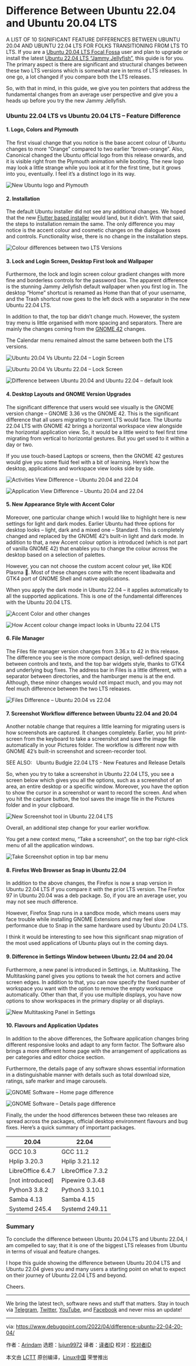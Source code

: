 [#]: subject: "Difference Between Ubuntu 22.04 and Ubuntu 20.04 LTS"
[#]: via: "https://www.debugpoint.com/2022/04/difference-ubuntu-22-04-20-04/"
[#]: author: "Arindam https://www.debugpoint.com/author/admin1/"
[#]: collector: "lujun9972"
[#]: translator: " "
[#]: reviewer: " "
[#]: publisher: " "
[#]: url: " "

Difference Between Ubuntu 22.04 and Ubuntu 20.04 LTS
======
A LIST OF 10 SIGNIFICANT FEATURE DIFFERENCES BETWEEN UBUNTU 20.04 AND
UBUNTU 22.04 LTS FOR FOLKS TRANSITIONING FROM LTS TO LTS.
If you are a [Ubuntu 20.04 LTS Focal Fossa][1] user and plan to upgrade or install the latest [Ubuntu 22.04 LTS “Jammy Jellyfish”][2], this guide is for you. The primary aspect is there are significant and structural changes between these two LTS versions which is somewhat rare in terms of LTS releases. In one go, a lot changed if you compare both the LTS releases.

So, with that in mind, in this guide, we give you ten pointers that address the fundamental changes from an average user perspective and give you a heads up before you try the new Jammy Jellyfish.

### Ubuntu 22.04 LTS vs Ubuntu 20.04 LTS – Feature Difference

#### 1\. Logo, Colors and Plymouth

The first visual change that you notice is the base accent colour of Ubuntu changes to more “Orange” compared to two earlier “brown-orange”. Also, Canonical changed the Ubuntu official logo from this release onwards, and it is visible right from the Plymouth animation while booting. The new logo may look a little strange while you look at it for the first time, but it grows into you, eventually. I feel it’s a distinct logo in its way.

![New Ubuntu logo and Plymouth][3]

#### 2\. Installation

The default Ubuntu installer did not see any additional changes. We hoped that the new [Flutter based installer][4] would land, but it didn’t. With that said, the steps to installation remain the same. The only difference you may notice is the accent colour and cosmetic changes on the dialogue boxes and controls. Functionality wise, there is no change in the installation steps.

![Colour differences between two LTS Versions][5]

#### 3\. Lock and Login Screen, Desktop First look and Wallpaper

Furthermore, the lock and login screen colour gradient changes with more fine and borderless controls for the password box. The apparent difference is the stunning Jammy Jellyfish default wallpaper when you first log in. The desktop “Home” shortcut is renamed as Home than that of your username, and the Trash shortcut now goes to the left dock with a separator in the new Ubuntu 22.04 LTS.

In addition to that, the top bar didn’t change much. However, the system tray menu is little organised with more spacing and separators. There are mainly the changes coming from the [GNOME 42][6] changes.

The Calendar menu remained almost the same between both the LTS versions.

![Ubuntu 20.04 Vs Ubuntu 22.04 – Login Screen][7]

![Ubuntu 20.04 Vs Ubuntu 22.04 – Lock Screen][8]

![Difference between Ubuntu 20.04 and Ubuntu 22.04 – default look][9]

#### 4\. Desktop Layouts and GNOME Version Upgrades

The significant difference that users would see visually is the GNOME version change – GNOME 3.36 vs the GNOME 42. This is the significant difference that all users migrating to current LTS would face. The Ubuntu 22.04 LTS with GNOME 42 brings a horizontal workspace view alongside the horizontal application view. So, it would be a little weird to feel first time migrating from vertical to horizontal gestures. But you get used to it within a day or two.

If you use touch-based Laptops or screens, then the GNOME 42 gestures would give you some fluid feel with a bit of learning. Here’s how the desktop, applications and workspace view looks side by side.

![Activities View Difference – Ubuntu 20.04 and 22.04][10]

![Application View Difference – Ubuntu 20.04 and 22.04][11]

#### 5\. New Appearance Style with Accent Color

Moreover, one particular change which I would like to highlight here is new settings for light and dark modes. Earlier Ubuntu had three options for desktop looks – light, dark and a mixed one – Standard. This is completely changed and replaced by the GNOME 42’s built-in light and dark mode. In addition to that, a new Accent colour option is introduced (which is not part of vanilla GNOME 42) that enables you to change the colour across the desktop based on a selection of palettes.

However, you can not choose the custom accent colour yet, like KDE Plasma 🥰. Most of these changes come with the recent libadwaita and GTK4 port of GNOME Shell and native applications.

When you apply the dark mode in Ubuntu 22.04 – it applies automatically to all the supported applications. This is one of the fundamental differences with the Ubuntu 20.04 LTS.

![Accent Color and other changes][12]

![How Accent colour change impact looks in Ubuntu 22.04 LTS][13]

#### 6\. File Manager

The Files file manager version changes from 3.36.x to 42 in this release. The difference you see is the more compact design, well-defined spacing between controls and texts, and the top bar widgets style, thanks to GTK4 and underlying bug fixes. The address bar in Files is a little different, with a separator between directories, and the hamburger menu is at the end. Although, these minor changes would not impact much, and you may not feel much difference between the two LTS releases.

![Files Difference – Ubuntu 20.04 vs 22.04][14]

#### 7\. Screenshot Workflow difference between Ubuntu 22.04 and 20.04

Another notable change that requires a little learning for migrating users is how screenshots are captured. It changes completely. Earlier, you hit print-screen from the keyboard to take a screenshot and save the image file automatically in your Pictures folder. The workflow is different now with GNOME 42’s built-in screenshot and screen-recorder tool.

[][15]

SEE ALSO:   Ubuntu Budgie 22.04 LTS - New Features and Release Details

So, when you try to take a screenshot in Ubuntu 22.04 LTS, you see a screen below which gives you all the options, such as a screenshot of an area, an entire desktop or a specific window. Moreover, you have the option to show the cursor in a screenshot or want to record the screen. And when you hit the capture button, the tool saves the image file in the Pictures folder and in your clipboard.

![New Screenshot tool in Ubuntu 22.04 LTS][16]

Overall, an additional step change for your earlier workflow.

You get a new context menu, “Take a screenshot”, on the top bar right-click menu of all the application windows.

![Take Screenshot option in top bar menu][17]

#### 8\. Firefox Web Browser as Snap in Ubuntu 22.04

In addition to the above changes, the Firefox is now a snap version in Ubuntu 22.04 LTS if you compare it with the prior LTS version. The Firefox 97 in Ubuntu 20.04 was a deb package. So, if you are an average user, you may not see much difference.

However, Firefox Snap runs in a sandbox mode, which means users may face trouble while installing GNOME Extensions and may feel slow performance due to Snap in the same hardware used by Ubuntu 20.04 LTS.

I think it would be interesting to see how this significant snap migration of the most used applications of Ubuntu plays out in the coming days.

#### 9\. Difference in Settings Window between Ubuntu 22.04 and 20.04

Furthermore, a new panel is introduced in Settings, i.e. Multitasking. The Multitasking panel gives you options to tweak the hot corners and active screen edges. In addition to that, you can now specify the fixed number of workspace you want with the option to remove the empty workspace automatically. Other than that, if you use multiple displays, you have now options to show workspaces in the primary display or all displays.

![New Multitasking Panel in Settings][18]

#### 10\. Flavours and Application Updates

In addition to the above differences, the Software application changes bring different responsive looks and adapt to any form factor. The Software also brings a more different home page with the arrangement of applications as per categories and editor choice section.

Furthermore, the details page of any software shows essential information in a distinguishable manner with details such as total download size, ratings, safe marker and image carousels.

![GNOME Software – Home page difference][19]

![GNOME Software – Details page difference][20]

Finally, the under the hood differences between these two releases are spread across the packages, official desktop environment flavours and bug fixes. Here’s a quick summary of important packages.

**20.04** | **22.04**
---|---
GCC 10.3 | GCC 11.2
Hplip 3.20.3 | Hplip 3.21.12
LibreOffice 6.4.7 | LibreOffice 7.3.2
[not introduced] | Pipewire 0.3.48
Python3 3.8.2 | Python3 3.10.1
Samba 4.13 | Samba 4.15
Systemd 245.4 | Systemd 249.11

### Summary

To conclude the difference between Ubuntu 20.04 LTS and Ubuntu 22.04, I am compelled to say; that it is one of the biggest LTS releases from Ubuntu in terms of visual and feature changes.

I hope this guide showing the difference between Ubuntu 20.04 LTS and Ubuntu 22.04 gives you and many users a starting point on what to expect on their journey of Ubuntu 22.04 LTS and beyond.

Cheers.

* * *

We bring the latest tech, software news and stuff that matters. Stay in touch via [Telegram][21], [Twitter][22], [YouTube][23], and [Facebook][24] and never miss an update!

--------------------------------------------------------------------------------

via: https://www.debugpoint.com/2022/04/difference-ubuntu-22-04-20-04/

作者：[Arindam][a]
选题：[lujun9972][b]
译者：[译者ID](https://github.com/译者ID)
校对：[校对者ID](https://github.com/校对者ID)

本文由 [LCTT](https://github.com/LCTT/TranslateProject) 原创编译，[Linux中国](https://linux.cn/) 荣誉推出

[a]: https://www.debugpoint.com/author/admin1/
[b]: https://github.com/lujun9972
[1]: https://www.debugpoint.com/2021/08/ubuntu-20-04-3-release/
[2]: https://www.debugpoint.com/2022/01/ubuntu-22-04-lts/
[3]: https://www.debugpoint.com/wp-content/uploads/2022/01/New-Ubuntu-logo-and-playmouth.jpg
[4]: https://github.com/canonical/ubuntu-desktop-installer
[5]: https://www.debugpoint.com/wp-content/uploads/2022/04/Colour-differences-between-two-LTS-Versions.jpg
[6]: https://www.debugpoint.com/2022/03/gnome-42-release/
[7]: https://www.debugpoint.com/wp-content/uploads/2022/04/Ubuntu-20.04-Vs-Ubuntu-22.04-Lock-and-Login-Screen-1024x431.jpg
[8]: https://www.debugpoint.com/wp-content/uploads/2022/04/Ubuntu-20.04-Vs-Ubuntu-22.04-Lock-Screen-1024x408.jpg
[9]: https://www.debugpoint.com/wp-content/uploads/2022/04/Difference-between-Ubuntu-20.04-and-Ubuntu-22.04-default-look-1024x421.jpg
[10]: https://www.debugpoint.com/wp-content/uploads/2022/04/Activities-View-Difference-Ubuntu-20.04-and-22.04-1024x425.jpg
[11]: https://www.debugpoint.com/wp-content/uploads/2022/04/Application-View-Difference-Ubuntu-20.04-and-22.04-1024x420.jpg
[12]: https://www.debugpoint.com/wp-content/uploads/2022/04/Accent-Color-and-other-changes-1024x417.jpg
[13]: https://www.debugpoint.com/wp-content/uploads/2022/04/How-Accent-colour-change-impact-looks-in-Ubuntu-22.04-LTS.jpg
[14]: https://www.debugpoint.com/wp-content/uploads/2022/04/Files-Difference-Ubuntu-20.04-vs-22.04-1024x359.jpg
[15]: https://www.debugpoint.com/2022/04/ubuntu-budgie-22-04-lts/
[16]: https://www.debugpoint.com/wp-content/uploads/2022/04/New-Screenshot-tool-in-Ubuntu-22.04-LTS.jpg
[17]: https://www.debugpoint.com/wp-content/uploads/2022/04/Take-Screenshot-option-in-top-bar-menu.jpg
[18]: https://www.debugpoint.com/wp-content/uploads/2022/04/New-Multitasking-Panel-in-Settings.jpg
[19]: https://www.debugpoint.com/wp-content/uploads/2022/04/GNOME-Software-Home-page-difference-1024x416.jpg
[20]: https://www.debugpoint.com/wp-content/uploads/2022/04/GNOME-Software-Details-page-difference-1024x417.jpg
[21]: https://t.me/debugpoint
[22]: https://twitter.com/DebugPoint
[23]: https://www.youtube.com/c/debugpoint?sub_confirmation=1
[24]: https://facebook.com/DebugPoint

